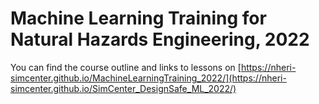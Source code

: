 Machine Learning Training for Natural Hazards Engineering, 2022
===============================================================

You can find the course outline and links to lessons on [https://nheri-simcenter.github.io/MachineLearningTraining_2022/](https://nheri-simcenter.github.io/SimCenter_DesignSafe_ML_2022/)

